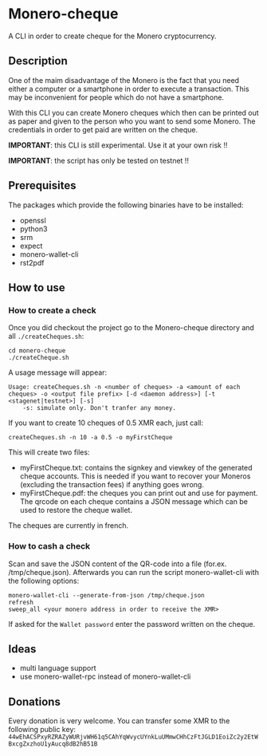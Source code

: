 # Monero-cheque

A CLI in order to create cheque for the Monero cryptocurrency.

## Description

One of the maim disadvantage of the Monero is the fact that you need either a computer or a smartphone in order to execute a transaction. This may be inconvenient for people which do not have a smartphone.

With this CLI you can create Monero cheques which then can be printed out as paper and given to the person who you want to send some Monero. The credentials in order to get paid are written on the cheque.

**IMPORTANT**: this CLI is still experimental. Use it at your own risk !!

**IMPORTANT**: the script has only be tested on testnet !!

## Prerequisites

The packages which provide the following binaries have to be installed:

 - openssl
 - python3
 - srm
 - expect
 - monero-wallet-cli
 - rst2pdf
 
## How to use

### How to create a check

Once you did checkout the project go to the Monero-cheque directory and all `./createCheques.sh`:
```
cd monero-cheque
./createCheque.sh
```
A usage message will appear:
```
Usage: createCheques.sh -n <number of cheques> -a <amount of each cheques> -o <output file prefix> [-d <daemon address>] [-t <stagenet|testnet>] [-s]
    -s: simulate only. Don't tranfer any money.
```

If you want to create 10 cheques of 0.5 XMR each, just call:
```
createCheques.sh -n 10 -a 0.5 -o myFirstCheque
```

This will create two files:
 - myFirstCheque.txt: contains the signkey and viewkey of the generated cheque accounts. This is needed if you want to recover your Moneros (excluding the transaction fees) if anything goes wrong.
 - myFirstCheque.pdf: the cheques you can print out and use for payment. The qrcode on each cheque contains a JSON message which can be used to restore the cheque wallet.

The cheques are currently in french.

### How to cash a check

Scan and save the JSON content of the QR-code into a file (for.ex. /tmp/cheque.json).
Afterwards you can run the script monero-wallet-cli with the following options:

```
monero-wallet-cli --generate-from-json /tmp/cheque.json
refresh
sweep_all <your monero address in order to receive the XMR>
```
If asked for the `Wallet password` enter the password written on the cheque.

## Ideas

 - multi language support
 - use monero-wallet-rpc instead of monero-wallet-cli
 
 
## Donations

Every donation is very welcome. You can transfer some XMR to the following public key: `44wEhACSPxyRZRAZyWURjvWH61q5CAhYqWvycUYnkLuUMmwCHhCzFtJGLD1EoiZc2y2EtWBxcgZxzhoU1yAucq8dB2hB51B`

